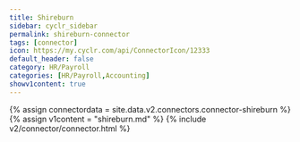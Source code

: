 ```yaml
---
title: Shireburn
sidebar: cyclr_sidebar
permalink: shireburn-connector
tags: [connector]
icon: https://my.cyclr.com/api/ConnectorIcon/12333
default_header: false
category: HR/Payroll
categories: [HR/Payroll,Accounting]
showv1content: true
---
```

{% assign connectordata = site.data.v2.connectors.connector-shireburn %}
{% assign v1content = "shireburn.md" %}
{% include v2/connector/connector.html %}	